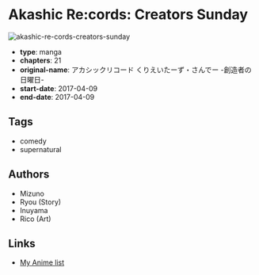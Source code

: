 # Akashic Re:cords: Creators Sunday

![akashic-re-cords-creators-sunday](https://cdn.myanimelist.net/images/manga/3/200794.jpg)

-   **type**: manga
-   **chapters**: 21
-   **original-name**: アカシックリコード くりえいたーず・さんでー -創造者の日曜日-
-   **start-date**: 2017-04-09
-   **end-date**: 2017-04-09

## Tags

-   comedy
-   supernatural

## Authors

-   Mizuno
-   Ryou (Story)
-   Inuyama
-   Rico (Art)

## Links

-   [My Anime list](https://myanimelist.net/manga/109616/Akashic_Re_cords__Creators_Sunday)
